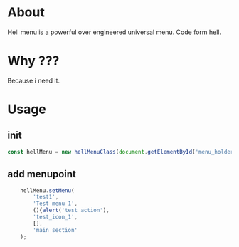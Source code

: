 # About

Hell menu is a powerful over engineered universal menu. Code form hell.

# Why ???

Because i need it.

# Usage

## init

```javascript
const hellMenu = new hellMenuClass(document.getElementById('menu_holder'));

```

## add menupoint 

```javascript
    hellMenu.setMenu(
        'test1',
        'Test menu 1',
        (){alert('test action'),
        'test_icon_1',
        [],
        'main section'
    );

```
